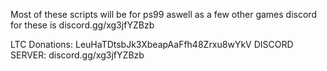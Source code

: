 Most of these scripts will be for ps99 aswell as a few other games discord for these is discord.gg/xg3jfYZBzb

LTC Donations: LeuHaTDtsbJk3XbeapAaFfh48Zrxu8wYkV
DISCORD SERVER: discord.gg/xg3jfYZBzb
